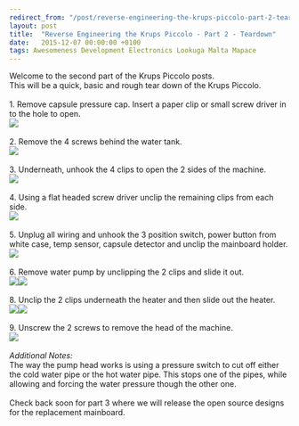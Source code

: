 ```yaml
---
redirect_from: "/post/reverse-engineering-the-krups-piccolo-part-2-teardown"
layout: post
title:  "Reverse Engineering the Krups Piccolo - Part 2 - Teardown"
date:   2015-12-07 00:00:00 +0100
tags: Awesomeness Development Electronics Lookuga Malta Mapace
---
```

Welcome to the second part of the Krups Piccolo posts.<br>This will be a quick, basic and rough tear down of the Krups Piccolo.<br><br>1. Remove capsule pressure cap. Insert a paper clip or small screw driver in to the hole to open.<br>
<img src="/images/KrupsPiccolo/Part2/1.jpg">
<br><br>2. Remove the 4 screws behind the water tank.<br>
<img src="/images/KrupsPiccolo/Part2/2.jpg"><br><br>
3. Underneath, unhook the 4 clips to open the 2 sides of the machine.<br>
<img src="/images/KrupsPiccolo/Part2/3.jpg"><br><br>
4. Using a flat headed screw driver unclip the remaining clips from each side.<br>
<img src="/images/KrupsPiccolo/Part2/4.jpg"><br><br>
5. Unplug all wiring and unhook the 3 position switch, power button from white case, temp sensor, capsule detector and unclip the mainboard holder.<br>
<img src="/images/KrupsPiccolo/Part2/5&amp;6.jpg"><br><br>
6. Remove water pump by unclipping the 2 clips and slide it out.<br>
<img src="/images/KrupsPiccolo/Part2/7.1.jpg"><img src="/images/KrupsPiccolo/Part2/7.0.jpg"><br><br>
8. Unclip the 2 clips underneath the heater and then slide out the heater.<br>
<img src="/images/KrupsPiccolo/Part2/8.1.jpg"><img src="/images/KrupsPiccolo/Part2/8.0.jpg"><br><br>
9. Unscrew the 2 screws to remove the head of the machine.<br>
<img src="/images/KrupsPiccolo/Part2/9.jpg"><br><br><span style="font-style: italic;">Additional Notes:</span><br>The way the pump head works is using a pressure switch to cut off either the cold water pipe or the hot water pipe. This stops one of the pipes, while allowing and forcing the water pressure though the other one.<br>
<br>Check back soon for part 3 where we will release the open source designs for the replacement mainboard.<br><br><br><br>